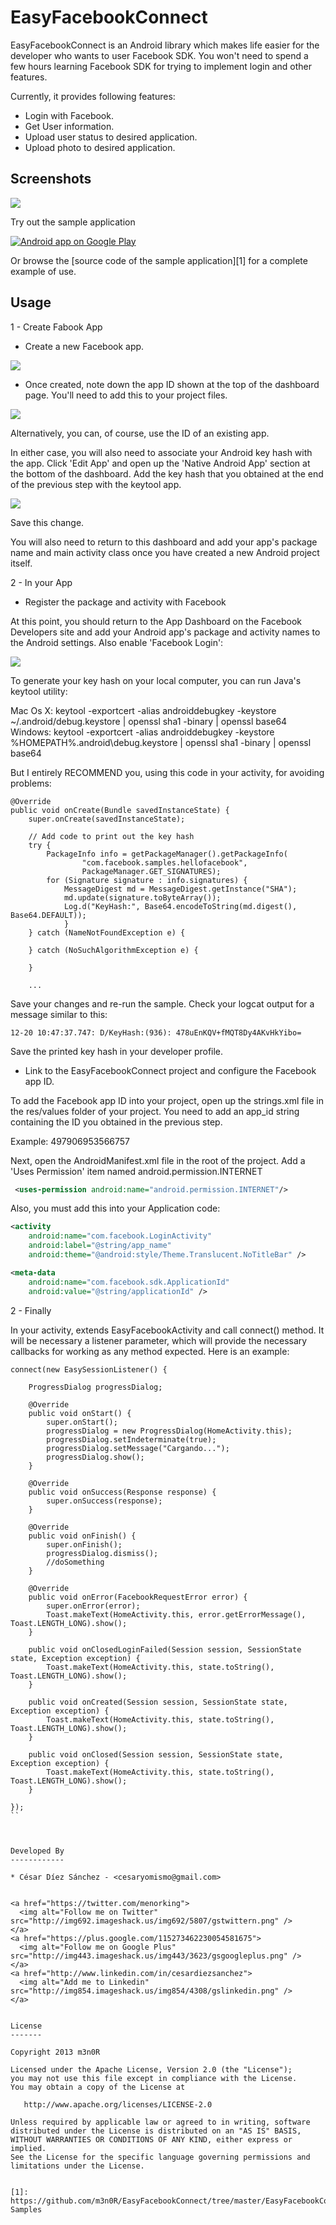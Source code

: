 EasyFacebookConnect
===================

EasyFacebookConnect is an Android library which makes life easier for the developer who wants to user Facebook SDK. You won't need to spend a few hours learning Facebook SDK for trying to implement login and other features.

Currently, it provides following features:

* Login with Facebook.
* Get User information.
* Upload user status to desired application.
* Upload photo to desired application.


Screenshots
-----------

<a href="http://img27.imageshack.us/img27/1590/screen1es.png" alt="Screen 1">
  <img src="http://img27.imageshack.us/img27/1590/screen1es.png">
</a>


Try out the sample application

<a href="https://play.google.com/store/apps/details?id=com.manuelpeinado.multichoiceadapter.demo">
  <img alt="Android app on Google Play"
       src="https://developer.android.com/images/brand/en_app_rgb_wo_45.png" />
</a>

Or browse the [source code of the sample application][1] for a complete example of use.



Usage
-----

1 - Create Fabook App

* Create a new Facebook app.

<a>
  <img src="https://fbcdn-dragon-a.akamaihd.net/cfs-ak-prn1/84994/87/280413158724945-/fbandgs14.png" />
</a>

* Once created, note down the app ID shown at the top of the dashboard page. You'll need to add this to your project files.

<a>
  <img src="https://fbcdn-dragon-a.akamaihd.net/cfs-ak-prn1/85001/10/470612839627677-/fbandgs15.png" />
</a>

Alternatively, you can, of course, use the ID of an existing app.

In either case, you will also need to associate your Android key hash with the app. Click 'Edit App' and open up the 'Native Android App' section at the bottom of the dashboard. Add the key hash that you obtained at the end of the previous step with the keytool app.

<a>
  <img src="https://fbcdn-dragon-a.akamaihd.net/cfs-ak-ash3/676658/827/440884335967686-/Screen%20Shot%202012-10-17%20at%2010.45.03%20PM.png" />
</a>

Save this change.

You will also need to return to this dashboard and add your app's package name and main activity class once you have created a new Android project itself.

2 - In your App

* Register the package and activity with Facebook

At this point, you should return to the App Dashboard on the Facebook Developers site and add your Android app's package and activity names to the Android settings. Also enable 'Facebook Login':

<a>
  <img src="https://fbcdn-dragon-a.akamaihd.net/cfs-ak-ash3/676675/902/343496332413357-/conf.png" />
</a>

To generate your key hash on your local computer, you can run Java's keytool utility:

Mac Os X: keytool -exportcert -alias androiddebugkey -keystore ~/.android/debug.keystore | openssl sha1 -binary | openssl base64
Windows: keytool -exportcert -alias androiddebugkey -keystore %HOMEPATH%\.android\debug.keystore | openssl sha1 -binary | openssl base64

But I entirely RECOMMEND you, using this code in your activity, for avoiding problems:

```
@Override
public void onCreate(Bundle savedInstanceState) {
    super.onCreate(savedInstanceState);

    // Add code to print out the key hash
    try {
        PackageInfo info = getPackageManager().getPackageInfo(
                "com.facebook.samples.hellofacebook", 
                PackageManager.GET_SIGNATURES);
        for (Signature signature : info.signatures) {
            MessageDigest md = MessageDigest.getInstance("SHA");
            md.update(signature.toByteArray());
            Log.d("KeyHash:", Base64.encodeToString(md.digest(), Base64.DEFAULT));
            }
    } catch (NameNotFoundException e) {

    } catch (NoSuchAlgorithmException e) {

    }

    ...
```
Save your changes and re-run the sample. Check your logcat output for a message similar to this:

```
12-20 10:47:37.747: D/KeyHash:(936): 478uEnKQV+fMQT8Dy4AKvHkYibo=
```
Save the printed key hash in your developer profile.

* Link to the EasyFacebookConnect project and configure the Facebook app ID.

To add the Facebook app ID into your project, open up the strings.xml file in the res/values folder of your project. You need to add an app_id string containing the ID you obtained in the previous step.

Example: <string name="app_id">497906953566757</string>

Next, open the AndroidManifest.xml file in the root of the project. Add a 'Uses Permission' item named android.permission.INTERNET

```xml
 <uses-permission android:name="android.permission.INTERNET"/>
```
Also, you must add this into your Application code:

```xml
<activity
    android:name="com.facebook.LoginActivity"
    android:label="@string/app_name"
    android:theme="@android:style/Theme.Translucent.NoTitleBar" />

<meta-data
    android:name="com.facebook.sdk.ApplicationId"
    android:value="@string/applicationId" />
```

2 - Finally

In your activity, extends EasyFacebookActivity and call connect() method. It will be necessary a listener parameter, which will provide the necessary callbacks for working as any method expected. Here is an example:


```
connect(new EasySessionListener() {

    ProgressDialog progressDialog;

    @Override
    public void onStart() {
        super.onStart();
        progressDialog = new ProgressDialog(HomeActivity.this);
        progressDialog.setIndeterminate(true);
        progressDialog.setMessage("Cargando...");
        progressDialog.show();
    }

    @Override
    public void onSuccess(Response response) {
        super.onSuccess(response);
    }

    @Override
    public void onFinish() {
        super.onFinish();
        progressDialog.dismiss();
        //doSomething
    }

    @Override
    public void onError(FacebookRequestError error) {
        super.onError(error);
        Toast.makeText(HomeActivity.this, error.getErrorMessage(), Toast.LENGTH_LONG).show();
    }

    public void onClosedLoginFailed(Session session, SessionState state, Exception exception) {
        Toast.makeText(HomeActivity.this, state.toString(), Toast.LENGTH_LONG).show();
    }

    public void onCreated(Session session, SessionState state, Exception exception) {
        Toast.makeText(HomeActivity.this, state.toString(), Toast.LENGTH_LONG).show();
    }

    public void onClosed(Session session, SessionState state, Exception exception) {
        Toast.makeText(HomeActivity.this, state.toString(), Toast.LENGTH_LONG).show();
    }

});
``



Developed By
------------

* César Díez Sánchez - <cesaryomismo@gmail.com>


<a href="https://twitter.com/menorking">
  <img alt="Follow me on Twitter" src="http://img692.imageshack.us/img692/5807/gstwittern.png" />
</a>
<a href="https://plus.google.com/115273462230054581675">
  <img alt="Follow me on Google Plus" src="http://img443.imageshack.us/img443/3623/gsgoogleplus.png" />
</a>
<a href="http://www.linkedin.com/in/cesardiezsanchez">
  <img alt="Add me to Linkedin" src="http://img854.imageshack.us/img854/4308/gslinkedin.png" />
</a>


License
-------

Copyright 2013 m3n0R

Licensed under the Apache License, Version 2.0 (the "License");
you may not use this file except in compliance with the License.
You may obtain a copy of the License at

   http://www.apache.org/licenses/LICENSE-2.0

Unless required by applicable law or agreed to in writing, software
distributed under the License is distributed on an "AS IS" BASIS,
WITHOUT WARRANTIES OR CONDITIONS OF ANY KIND, either express or implied.
See the License for the specific language governing permissions and
limitations under the License.


[1]: https://github.com/m3n0R/EasyFacebookConnect/tree/master/EasyFacebookConnect-Samples





